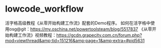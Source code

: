 # lowcode_workflow
活字格高级教程《从零开始构建工作流》配套的Demo程序。 如何在活字格中使用osg@git：https://my.oschina.net/powertoolsteam/blog/5517837 《从零开始构建工作流》视频教程：https://gcdn.grapecity.com.cn/forum.php?mod=viewthread&amp;tid=151216&amp;page=1&amp;extra=#pid5631
